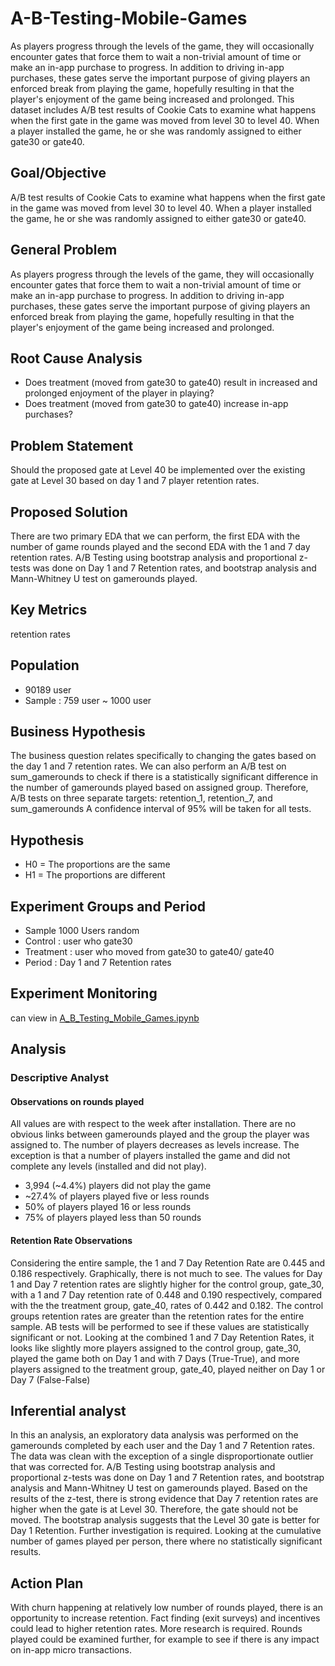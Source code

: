 # A-B-Testing-Mobile-Games
As players progress through the levels of the game, they will occasionally encounter gates that force them to wait a non-trivial amount of time or make an in-app purchase to progress. In addition to driving in-app purchases, these gates serve the important purpose of giving players an enforced break from playing the game, hopefully resulting in that the player's enjoyment of the game being increased and prolonged. This dataset includes A/B test results of Cookie Cats to examine what happens when the first gate in the game was moved from level 30 to level 40. When a player installed the game, he or she was randomly assigned to either gate30 or gate40.

## Goal/Objective
A/B test results of Cookie Cats to examine what happens when the first gate in the game was moved from level 30 to level 40. When a player installed the game, he or she was randomly assigned to either gate30 or gate40.

## General Problem
As players progress through the levels of the game, they will occasionally encounter gates that force them to wait a non-trivial amount of time or make an in-app purchase to progress. In addition to driving in-app purchases, these gates serve the important purpose of giving players an enforced break from playing the game, hopefully resulting in that the player's enjoyment of the game being increased and prolonged.

## Root Cause Analysis
- Does treatment (moved from gate30 to gate40) result in increased and prolonged enjoyment of the player in playing?
- Does treatment (moved from gate30 to gate40) increase in-app purchases?

## Problem Statement
Should the proposed gate at Level 40 be implemented over the existing gate at Level 30 based on day 1 and 7 player retention rates.

## Proposed Solution
There are two primary EDA that we can perform, the first EDA with the number of game rounds played and the second EDA with the 1 and 7 day retention rates.
A/B Testing using bootstrap analysis and proportional z-tests was done on Day 1 and 7 Retention rates, and bootstrap analysis and Mann-Whitney U test on gamerounds played.

## Key Metrics
retention rates

## Population
- 90189 user
- Sample : 759  user ~ 1000 user

## Business Hypothesis
The business question relates specifically to changing the gates based on the day 1 and 7 retention rates. We can also perform an A/B test on sum_gamerounds to check if there is a statistically significant difference in the number of gamerounds played based on assigned group.
Therefore, A/B tests on three separate targets: retention_1, retention_7, and sum_gamerounds
A confidence interval of 95% will be taken for all tests.

## Hypothesis
- H0 = The proportions are the same
- H1 = The proportions are different

## Experiment Groups and Period
- Sample 1000 Users random
- Control	:  user who gate30
- Treatment	:  user who moved from gate30 to gate40/ gate40
- Period : Day 1 and 7 Retention rates

## Experiment Monitoring
can view in [A_B_Testing_Mobile_Games.ipynb](https://github.com/archie-cm/A-B-Testing-Mobile-Games/blob/main/A_B_Testing_Mobile_Games.ipynb)


## Analysis

### Descriptive Analyst
#### Observations on rounds played
All values are with respect to the week after installation.
There are no obvious links between gamerounds played and the group the player was assigned to.
The number of players decreases as levels increase. The exception is that a number of players installed the game and did not complete any levels (installed and did not play).
- 3,994 (~4.4%) players did not play the game
- ~27.4% of players played five or less rounds
- 50% of players played 16 or less rounds
- 75% of players played less than 50 rounds

#### Retention Rate Observations
Considering the entire sample, the 1 and 7 Day Retention Rate are 0.445 and 0.186 respectively.
Graphically, there is not much to see. The values for Day 1 and Day 7 retention rates are slightly higher for the control group, gate_30, with a 1 and 7 Day retention rate of 0.448 and 0.190 respectively, compared with the the treatment group, gate_40, rates of 0.442 and 0.182. The control groups retention rates are greater than the retention rates for the entire sample.
AB tests will be performed to see if these values are statistically significant or not.
Looking at the combined 1 and 7 Day Retention Rates, it looks like slightly more players assigned to the control group, gate_30, played the game both on Day 1 and with 7 Days (True-True), and more players assigned to the treatment group, gate_40, played neither on Day 1 or Day 7 (False-False)

## Inferential analyst
In this an analysis, an exploratory data analysis was performed on the gamerounds completed by each user and the Day 1 and 7 Retention rates. The data was clean with the exception of a single disproportionate outlier that was corrected for. A/B Testing using bootstrap analysis and proportional z-tests was done on Day 1 and 7 Retention rates, and bootstrap analysis and Mann-Whitney U test on gamerounds played.
Based on the results of the z-test, there is strong evidence that Day 7 retention rates are higher when the gate is at Level 30. Therefore, the gate should not be moved. The bootstrap analysis suggests that the Level 30 gate is better for Day 1 Retention. Further investigation is required.
Looking at the cumulative number of games played per person, there where no statistically significant results.

## Action Plan
With churn happening at relatively low number of rounds played, there is an opportunity to increase retention. Fact finding (exit surveys) and incentives could lead to higher retention rates. More research is required. Rounds played could be examined further, for example to see if there is any impact on in-app micro transactions.
